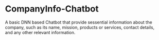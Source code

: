 # CompanyInfo-Chatbot
A basic DNN based Chatbot that  provide sessential information about the company, such as its name, mission, products or services, contact details, and any other relevant information. 
